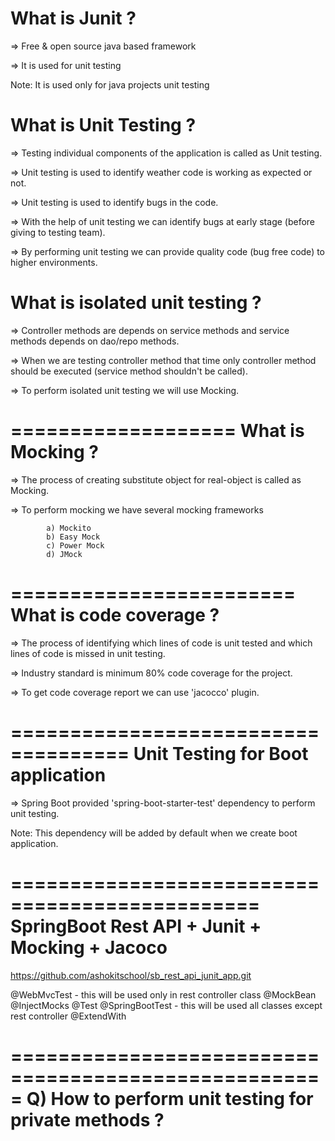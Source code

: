 

What is Junit ?
=================

=> Free & open source java based framework

=> It is used for unit testing

Note: It is used only for java projects unit testing


What is Unit Testing ?
========================

=> Testing individual components of the application is called as Unit testing.

=> Unit testing is used to identify weather code is working as expected or not.

=> Unit testing is used to identify bugs in the code.

=> With the help of unit testing we can identify bugs at early stage 
  (before giving to testing team).

=> By performing unit testing we can provide quality code 
  (bug free code) to higher environments.


What is isolated unit testing ?
=================================

=> Controller methods are depends on service methods and service methods depends on dao/repo methods.

=> When we are testing controller method that time only controller method should be executed (service method shouldn't be called).

=> To perform isolated unit testing we will use Mocking.

===================
What is Mocking ?
===================

=> The process of creating substitute object for real-object is called as Mocking.

=> To perform mocking we have several mocking frameworks

			a) Mockito
			b) Easy Mock
			c) Power Mock
			d) JMock

========================
What is code coverage ?	
========================

=> The process of identifying which lines of code is unit tested and which lines of code is missed in unit testing.

=> Industry standard is minimum 80% code coverage for the project.

=> To get code coverage report we can use 'jacocco' plugin.

====================================
Unit Testing for Boot application
====================================

=> Spring Boot provided 'spring-boot-starter-test' dependency to perform unit testing.

Note: This dependency will be added by default when we create boot application.


===============================================
SpringBoot Rest API + Junit + Mocking + Jacoco
===============================================

https://github.com/ashokitschool/sb_rest_api_junit_app.git


@WebMvcTest - this will be used only in rest controller class
@MockBean
@InjectMocks
@Test
@SpringBootTest - this will be used all classes except rest controller 
@ExtendWith


=====================================================
Q) How to perform unit testing for private methods ?
=====================================================
